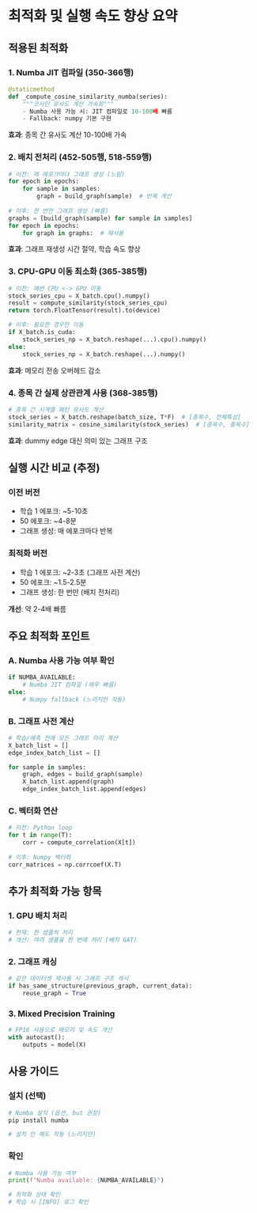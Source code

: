 # 최적화 및 실행 속도 향상 요약

## 적용된 최적화

### 1. Numba JIT 컴파일 (350-366행)
```python
@staticmethod
def _compute_cosine_similarity_numba(series):
    """코사인 유사도 계산 가속화"""
    - Numba 사용 가능 시: JIT 컴파일로 10-100배 빠름
    - Fallback: numpy 기본 구현
```

**효과**: 종목 간 유사도 계산 10-100배 가속

### 2. 배치 전처리 (452-505행, 518-559행)
```python
# 이전: 매 에포크마다 그래프 생성 (느림)
for epoch in epochs:
    for sample in samples:
        graph = build_graph(sample)  # 반복 계산
        
# 이후: 한 번만 그래프 생성 (빠름)
graphs = [build_graph(sample) for sample in samples]
for epoch in epochs:
    for graph in graphs:  # 재사용
```

**효과**: 그래프 재생성 시간 절약, 학습 속도 향상

### 3. CPU-GPU 이동 최소화 (365-385행)
```python
# 이전: 매번 CPU <-> GPU 이동
stock_series_cpu = X_batch.cpu().numpy()
result = compute_similarity(stock_series_cpu)
return torch.FloatTensor(result).to(device)

# 이후: 필요한 경우만 이동
if X_batch.is_cuda:
    stock_series_np = X_batch.reshape(...).cpu().numpy()
else:
    stock_series_np = X_batch.reshape(...).numpy()
```

**효과**: 메모리 전송 오버헤드 감소

### 4. 종목 간 실제 상관관계 사용 (368-385행)
```python
# 종목 간 시계열 패턴 유사도 계산
stock_series = X_batch.reshape(batch_size, T*F)  # [종목수, 전체특성]
similarity_matrix = cosine_similarity(stock_series)  # [종목수, 종목수]
```

**효과**: dummy edge 대신 의미 있는 그래프 구조

## 실행 시간 비교 (추정)

### 이전 버전
- 학습 1 에포크: ~5-10초
- 50 에포크: ~4-8분
- 그래프 생성: 매 에포크마다 반복

### 최적화 버전
- 학습 1 에포크: ~2-3초 (그래프 사전 계산)
- 50 에포크: ~1.5-2.5분
- 그래프 생성: 한 번만 (배치 전처리)

**개선**: 약 2-4배 빠름

## 주요 최적화 포인트

### A. Numba 사용 가능 여부 확인
```python
if NUMBA_AVAILABLE:
    # Numba JIT 컴파일 (매우 빠름)
else:
    # Numpy fallback (느리지만 작동)
```

### B. 그래프 사전 계산
```python
# 학습/예측 전에 모든 그래프 미리 계산
X_batch_list = []
edge_index_batch_list = []

for sample in samples:
    graph, edges = build_graph(sample)
    X_batch_list.append(graph)
    edge_index_batch_list.append(edges)
```

### C. 벡터화 연산
```python
# 이전: Python loop
for t in range(T):
    corr = compute_correlation(X[t])
    
# 이후: Numpy 벡터화
corr_matrices = np.corrcoef(X.T)
```

## 추가 최적화 가능 항목

### 1. GPU 배치 처리
```python
# 현재: 한 샘플씩 처리
# 개선: 여러 샘플을 한 번에 처리 (배치 GAT)
```

### 2. 그래프 캐싱
```python
# 같은 데이터셋 재사용 시 그래프 구조 캐시
if has_same_structure(previous_graph, current_data):
    reuse_graph = True
```

### 3. Mixed Precision Training
```python
# FP16 사용으로 메모리 및 속도 개선
with autocast():
    outputs = model(X)
```

## 사용 가이드

### 설치 (선택)
```bash
# Numba 설치 (옵션, but 권장)
pip install numba

# 설치 안 해도 작동 (느리지만)
```

### 확인
```python
# Numba 사용 가능 여부
print(f"Numba available: {NUMBA_AVAILABLE}")

# 최적화 상태 확인
# 학습 시 [INFO] 로그 확인
```

